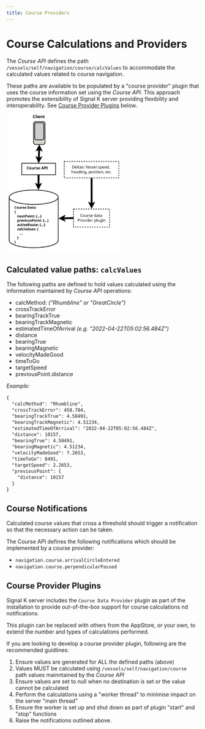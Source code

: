 ```yaml
---
title: Course Providers
---
```


# Course Calculations and Providers

The _Course API_ defines the path `/vessels/self/navigation/course/calcValues` to accommodate the calculated values related to course navigation.

These paths are available to be populated by a "course provider" plugin that uses the course information set using the  _Course API_. This approach promotes the extensibility of Signal K server providing flexibility and interoperability. See [Course Provider Plugins](#course-provider-plugins) below.

<img src="../../img/course_provider.svg" width="300px"/>

## Calculated value paths: `calcValues`

The following paths are defined to hold values calculated using the information maintained by _Course API_ operations:

- calcMethod: _("Rhumbline" or "GreatCircle")_
- crossTrackError
- bearingTrackTrue
- bearingTrackMagnetic
- estimatedTimeOfArrival _(e.g. "2022-04-22T05:02:56.484Z")_
- distance
- bearingTrue
- bearingMagnetic
- velocityMadeGood
- timeToGo
- targetSpeed
- previousPoint.distance


_Example:_
```
{
  "calcMethod": "Rhumbline",
  "crossTrackError": 458.784,
  "bearingTrackTrue": 4.58491,
  "bearingTrackMagnetic": 4.51234,
  "estimatedTimeOfArrival": "2022-04-22T05:02:56.484Z",
  "distance": 10157,
  "bearingTrue": 4.58491,
  "bearingMagnetic": 4.51234,
  "velocityMadeGood": 7.2653,
  "timeToGo": 8491,
  "targetSpeed": 2.2653,
  "previousPoint": {
    "distance": 10157
  }
}
```

## Course Notifications

Calculated course values that cross a threshold should trigger a notification so that the necessary action can be taken.

The Course API defines the following notifications which should be implemented by a course provider:
- `navigation.course.arrivalCircleEntered`
- `navigation.course.perpendicularPassed`


## Course Provider Plugins

Signal K server includes the `Course Data Provider` plugin as part of the installation to provide out-of-the-box support for course calculations nd notifications.

This plugin can be replaced with others from the AppStore, or your own, to extend the number and types of calculations performed.

If you are looking to develop a course provider plugin, following are the recommended guidlines:
1. Ensure values are generated for ALL the defined paths (above)
1. Values MUST be calculated using `/vessels/self/navigation/course` path values mainntained by the _Course API_
1. Ensure values are set to null when no destination is set or the value cannot be calculated
1. Perform the calculations using a "worker thread" to minimise impact on the server "main thread"
1. Ensure the worker is set up and shut down as part of plugin "start" and "stop" functions
1. Raise the notifications outlined above.
